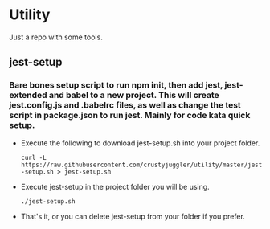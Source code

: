 # Utility

Just a repo with some tools.

## jest-setup
### Bare bones setup script to run npm init, then add jest, jest-extended and babel to a new project. This will create jest.config.js and .babelrc files, as well as change the test script in package.json to run jest. Mainly for code kata quick setup.
- Execute the following to download jest-setup.sh into your project folder.
  
	```curl -L https://raw.githubusercontent.com/crustyjuggler/utility/master/jest-setup.sh > jest-setup.sh```
- Execute jest-setup in the project folder you will be using.
  
	```./jest-setup.sh```
- That's it, or you can delete jest-setup from your folder if you prefer.